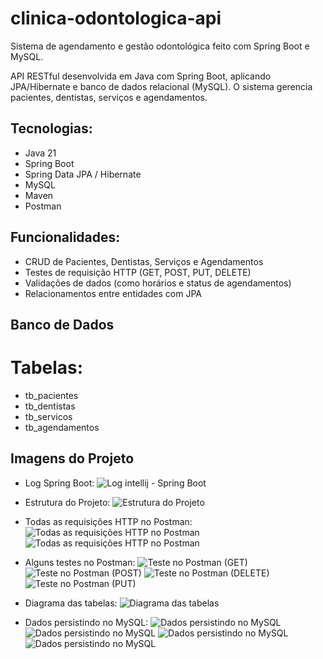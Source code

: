 # clinica-odontologica-api
Sistema de agendamento e gestão odontológica feito com Spring Boot e MySQL.

API RESTful desenvolvida em Java com Spring Boot, aplicando JPA/Hibernate e banco de dados relacional (MySQL).
O sistema gerencia pacientes, dentistas, serviços e agendamentos.

## Tecnologias:
- Java 21
- Spring Boot
- Spring Data JPA / Hibernate
- MySQL
- Maven
- Postman

## Funcionalidades:
- CRUD de Pacientes, Dentistas, Serviços e Agendamentos
- Testes de requisição HTTP (GET, POST, PUT, DELETE)
- Validações de dados (como horários e status de agendamentos)
- Relacionamentos entre entidades com JPA

## Banco de Dados
# Tabelas:
- tb_pacientes
- tb_dentistas
- tb_servicos
- tb_agendamentos

## Imagens do Projeto
- Log Spring Boot:
![Log intellij - Spring Boot](imagens/video_log_clinica_odont.gif)

- Estrutura do Projeto:
![Estrutura do Projeto](imagens/estrutura.png)

- Todas as requisições HTTP no Postman:
![Todas as requisições HTTP no Postman ](imagens/postman_requisicoesPT1.png)
![Todas as requisições HTTP no Postman ](imagens/postman_requisicoesPT2.png)

- Alguns testes no Postman:
![Teste no Postman (GET)](imagens/postmanGET.png)
![Teste no Postman (POST)](imagens/postmanPOST.png)
![Teste no Postman (DELETE)](imagens/postmanDELETE.png)
![Teste no Postman (PUT)](imagens/postmanPUT.png)

- Diagrama das tabelas:
![Diagrama das tabelas](imagens/diagramas.png)

- Dados persistindo no MySQL:
![Dados persistindo no MySQL](imagens/BP_tb_pacientes.png)
![Dados persistindo no MySQL](imagens/BP_tb_servicos.png)
![Dados persistindo no MySQL](imagens/BP_tb_agendamentos.png)
![Dados persistindo no MySQL](imagens/BP_tb_dentistas.png)

